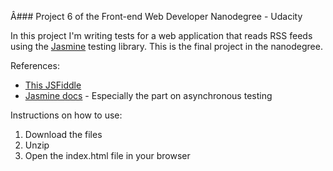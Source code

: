 Â### Project 6 of the Front-end Web Developer Nanodegree - Udacity

In this project I'm writing tests for a web application that reads RSS feeds using the [Jasmine](http://jasmine.github.io/) testing library. This is the final project in the nanodegree.

References:
* [This JSFiddle](http://jsfiddle.net/lucassus/ScTrG/presentation/)
* [Jasmine docs](http://jasmine.github.io/2.0/introduction.html#section-Asynchronous_Support) - Especially the part on asynchronous testing

Instructions on how to use:
1. Download the files
2. Unzip
3. Open the index.html file in your browser
